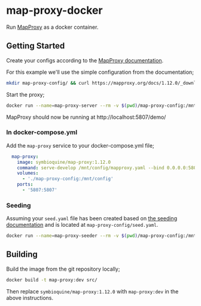 # map-proxy-docker

Run [MapProxy](https://mapproxy.org/) as a docker container.

## Getting Started

Create your configs according to the [MapProxy documentation](https://mapproxy.org/docs/1.12.0/).

For this example we'll use the simple configuration from the documentation;

```sh
mkdir map-proxy-config/ && curl https://mapproxy.org/docs/1.12.0/_downloads/simple_conf.yaml > map-proxy-config/mapproxy.yaml
```

Start the proxy;

```sh
docker run --name=map-proxy-server --rm -v $(pwd)/map-proxy-config:/mnt/config -p 5807:5807 -it symbioquine/map-proxy:1.12.0 serve-develop /mnt/config/mapproxy.yaml --bind 0.0.0.0:5807
```

MapProxy should now be running at http://localhost:5807/demo/

### In docker-compose.yml

Add the `map-proxy` service to your docker-compose.yml file;

```yaml
  map-proxy:
    image: symbioquine/map-proxy:1.12.0
    command: serve-develop /mnt/config/mapproxy.yaml --bind 0.0.0.0:5807
    volumes:
      - './map-proxy-config:/mnt/config'
    ports:
      - '5807:5807'
```

### Seeding

Assuming your `seed.yaml` file has been created based on [the seeding documentation](https://mapproxy.org/docs/1.12.0/seed.html) and is located at `map-proxy-config/seed.yaml`.

```bash
docker run --name=map-proxy-seeder --rm -v $(pwd)/map-proxy-config:/mnt/config --entrypoint mapproxy-seed -it symbioquine/map-proxy:1.12.0 -f /mnt/config/mapproxy.yaml -c 16 /mnt/config/seed.yaml
```

## Building

Build the image from the git repository locally;

```bash
docker build -t map-proxy:dev src/
```

Then replace `symbioquine/map-proxy:1.12.0` with `map-proxy:dev` in the above instructions.
